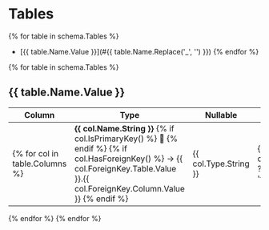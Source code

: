 # Tables

{% for table in schema.Tables %}
- [{{ table.Name.Value }}](#{{ table.Name.Replace('_', '') }})
{% endfor %}

{% for table in schema.Tables %}
## {{ table.Name.Value }}

| Column                         | Type                                                                                                                                                                                | Nullable              | Comment                               |
|--------------------------------|-------------------------------------------------------------------------------------------------------------------------------------------------------------------------------------|-----------------------|---------------------------------------|
 {% for col in table.Columns %} | **{{ col.Name.String }}** {% if col.IsPrimaryKey() %} 🔑 {% endif %} {% if col.HasForeignKey() %} → {{ col.ForeignKey.Table.Value }}.{{ col.ForeignKey.Column.Value }} {% endif %} | {{ col.Type.String }} | {{ col.Nullable ? 'true' : 'false' }} | {{ col.Comment.Value }}  |
{% endfor %}
{% endfor %}
